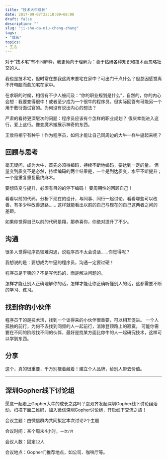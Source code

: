 ```yaml
---
title: "技术大牛成长"
date: 2017-09-07T22:10:09+08:00
draft: false 
description: ""
slug: "ji-shu-da-niu-cheng-zhang" 
tags:
- "成长"
topics: 
- 生活
---
```


对于“技术宅”有不同解释，我更倾向于理解为：善于钻研各种知识和技术而忽略社交的人。 

我也是技术宅，但时常在想我这周末要宅在家中？可出门干点什么？但总因感觉离不开电脑而愈加宅在家中。
 
在求职的时候，相信有不少人被问及：“你的职业规划是什么”，自然的，你的内心会想：我要变得很牛！或者至少成为一个很牛的程序员。但实际回答有可能另一个用于敷衍面试官的。为何没有说出内心的想法？

严肃的看待更深层次的问题：程序员应该有个怎样的职业规划？
很庆幸能进入这行，爱上这行。像变魔术搬展示神奇的东西。

王侯将相宁有种乎！作为程序员，如何才能让自己同周边的大牛一样牛逼起来呢？
 
## 回顾与思考
毫无疑问，成为大牛，首先必须得编码，持续不断地编码，要达到一定的量。 但量变到质变不是必然，持续编码的两个结果是，一个是到达质变，水平不断提升；一个是重复重复最终麻木。

要想质变与提升，必须有目的的停下编码！ 要周期性的回顾自己！

看看以前的代码，分析下现在的设计，与同事、同行一起讨论。看看哪些可以改善，有多少种改善思路…… 这样就能看出以前的自己与现在的自己这两者之间的差距。

如果你觉得自己以前的代码是翔，那恭喜你，你绝对提升了不少。 
 
## 沟通

很多人觉得程序员较难沟通，说程序员不太会说话……你觉得呢？

我想说的是：要想成为牛逼的程序员，沟通一定要过硬！

程序员是干嘛的？不是写代码的，而是解决问题的。

怎样才能让别人正确理解你的话，怎样才能让你正确听懂别人的话，这都需要不断的学习、练习。

## 找到你的小伙伴

程序员干的是技术活，找到一个谈得来的小伙伴很重要，可以相互促进。
一个人孤独的前行，为何不去找到同频的人一起前行，消除登顶路上的寂寞。
可能你需要在不同的阶段找不同的伙伴，最好是找某方面比你牛的人一起研究技术，这样可以学到东西。

## 分享
这个，真的很重要，千万别掖着藏着！建立个人品牌，给别人带去价值。

---------- 

## 深圳Gopher线下讨论组
愿意一起走上Gopher大牛的成长之路吗？虞双齐发起深圳Gopher线下讨论组活动，扫描下面二维码，加入微信深圳Gopher讨论组，开启线下交流之旅！

会议主题：由微信群内共同拟定本次讨论2个主题

会议时间：某个周末4小时，`一次/月` 

会议人数：固定`12`人

会议地点：Gopher们推荐地点，如公司、咖啡厅等。


